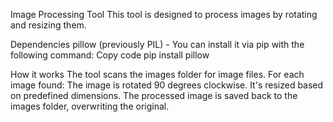 Image Processing Tool
This tool is designed to process images by rotating and resizing them.

Dependencies
pillow (previously PIL) - You can install it via pip with the following command:
Copy code
pip install pillow

How it works
The tool scans the images folder for image files.
For each image found:
The image is rotated 90 degrees clockwise.
It's resized based on predefined dimensions.
The processed image is saved back to the images folder, overwriting the original.